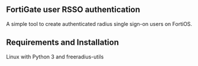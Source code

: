 ## FortiGate user RSSO authentication
A simple tool to create authenticated radius single sign-on users on FortiOS.

## Requirements and Installation
Linux with Python 3 and freeradius-utils
